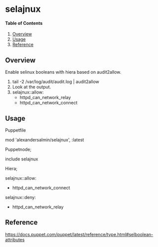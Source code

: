 # selajnux

#### Table of Contents

1. [Overview](#overview)
2. [Usage](#usage) 
3. [Reference](#reference)

## Overview

Enable selinux booleans with hiera based on audit2allow.

1) tail -2 /var/log/audit/audit.log | audit2allow
2) Look at the output.
3) selajnux::allow:
     - httpd_can_network_relay
     - httpd_can_network_connect

## Usage

Puppetfile

  mod 'alexandersalmin/selajnux', :latest

Puppetnode;

  include selajnux

Hiera;

  selajnux::allow:
   - httpd_can_network_connect

  selajnux::deny:
   - httpd_can_network_relay


## Reference

https://docs.puppet.com/puppet/latest/reference/type.html#selboolean-attributes
